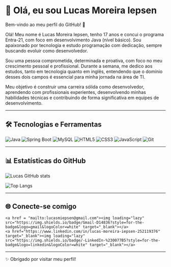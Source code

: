 # 👋 Olá, eu sou Lucas Moreira Iepsen

Bem-vindo ao meu perfil do GitHub! 🚀  

Olá! Meu nome é Lucas Moreira Iepsen, tenho 17 anos e concui o programa Entra-21, com foco em desenvolvimento Java (nível básico). Sou apaixonado por tecnologia e estudo programação com dedicação, sempre buscando evoluir como desenvolvedor.

Sou uma pessoa comprometida, determinada e proativa, com foco no meu crescimento pessoal e profissional. Durante a semana, me dedico aos estudos, tanto em tecnologia quanto em inglês, entendendo que o domínio desses dois campos é essencial para minha jornada na área de TI.

Meu objetivo é construir uma carreira sólida como desenvolvedor, aprendendo com profissionais experientes, desenvolvendo minhas habilidades técnicas e contribuindo de forma significativa em equipes de desenvolvimento.

---

## 🛠️ Tecnologias e Ferramentas
![Java](https://img.shields.io/badge/Java-ED8B00?style=for-the-badge&logo=openjdk&logoColor=white)
![Spring Boot](https://img.shields.io/badge/Spring_Boot-6DB33F?style=for-the-badge&logo=springboot&logoColor=white)
![MySQL](https://img.shields.io/badge/MySQL-4479A1?style=for-the-badge&logo=mysql&logoColor=white)
![HTML5](https://img.shields.io/badge/HTML5-E34F26?style=for-the-badge&logo=html5&logoColor=white)
![CSS3](https://img.shields.io/badge/CSS3-1572B6?style=for-the-badge&logo=css3&logoColor=white)
![JavaScript](https://img.shields.io/badge/JavaScript-F7DF1E?style=for-the-badge&logo=javascript&logoColor=black)
![Git](https://img.shields.io/badge/Git-F05033?style=for-the-badge&logo=git&logoColor=white)

---

## 📊 Estatísticas do GitHub
![Lucas GitHub stats](https://github-readme-stats.vercel.app/api?username=LucasMIepsen&show_icons=true&theme=radical)

![Top Langs](https://github-readme-stats.vercel.app/api/top-langs/?username=LucasMIepsen&layout=compact&theme=radical)

---

## 🌐 Conecte-se comigo

    <a href = "mailto:lucasmiepsen@gmail.com"><img loading="lazy" src="https://img.shields.io/badge/Gmail-D14836?style=for-the-badge&logo=gmail&logoColor=white" target="_blank"></a>
    <a href="https://www.linkedin.com/in/lucas-moreira-iepsen-252119376" target="_blank"><img loading="lazy" src="https://img.shields.io/badge/-LinkedIn-%230077B5?style=for-the-badge&logo=linkedin&logoColor=white" target="_blank"></a>   

---

✨ Obrigado por visitar meu perfil!  
